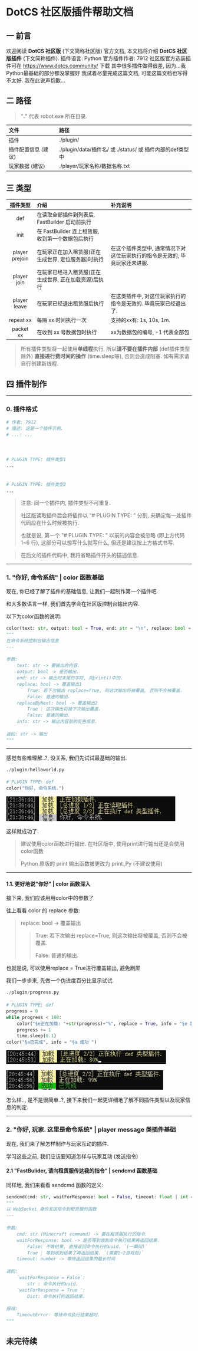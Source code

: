 # DotCS 社区版插件帮助文档

## 一    前言

欢迎阅读 **DotCS 社区版** (下文简称社区版) 官方文档, 本文档将介绍 **DotCS 社区版插件** (下文简称插件).
插件语言: Python
官方插件作者: 7912
社区版官方选装插件可在 https://www.dotcs.community/ 下载
其中很多插件做得很差, 因为...我Python最基础的部分都没掌握好
我试着尽量完成这篇文档, 可能这篇文档也写得不太好. 我在此说声抱歉...

## 二    路径

> "**.**" 代表 robot.exe 所在目录.

| 文件                 | 路径                                                      |
| :------------------- | :-------------------------------------------------------- |
| 插件                 | ./plugin/                                                 |
| 插件配置信息 (建议) | ./plugin/data/插件名/ 或 ./status/ 或 插件内部的def类型中 |
| 玩家数据 (建议)     | ./player/玩家名称/数据名称.txt                            |

## 三    类型

|    插件类型    | 介绍                                                   | 补充说明                                                                    |
| :------------: | :----------------------------------------------------- | :-------------------------------------------------------------------------- |
|      def      | 在读取全部插件到列表后, FastBuilder 启动前执行         |                                                                             |
|      init      | 在 FastBuilder 连上租赁服, 收到第一个数据包后执行      |                                                                             |
| player prejoin | 在玩家正在加入租赁服(正在生成世界, 定位服务器)时执行   | 在这个插件类型中, 通常情况下对这位玩家执行的指令是无效的, 毕竟玩家还未进服. |
|  player join  | 在玩家已经进入租赁服(正在生成世界, 正在加载资源)后执行 |                                                                             |
|  player leave  | 在玩家已经退出租赁服后执行                             | 在这类插件中, 对这位玩家执行的指令是无效的. 毕竟玩家已经退出了.             |
|   repeat xx   | 每隔 xx 时间执行一次                                   | 支持的xx有: 1s, 10s, 1m.                                                    |
|   packet xx   | 在收到 xx 号数据包时执行                               | xx为数据包的编号, -1 代表全部包                                             |

> 所有插件类型将一起使用**单线程**执行, 所以**请不要在插件内部** (def插件类型除外) **直接进行费时间的操作** (time.sleep等), 否则会造成阻塞. 如有需求请自行创建新线程.

## 四    插件制作

---

### 0. 插件格式

```python
# 作者: 7912
# 描述: 这是一个插件示例.
# ...: ...



# PLUGIN TYPE: 插件类型1
...


# PLUGIN TYPE: 插件类型2
...


```

> 注意: 同一个插件内, 插件类型不可重复.
>
> 社区版读取插件后会将插件以 "# PLUGIN TYPE: " 分割, 来确定每一处插件代码应在什么时候被执行.
>
> 也就是说, 第一个 "# PLUGIN TYPE: " 以前的内容会被忽略 (即上方代码 1~6 行), 这部分可以想写什么就写什么, 但还是建议按上方格式书写.

> 在后文的插件代码中, 我将省略插件开头的描述信息.

---

### 1. "你好, 命令系统" | color 函数基础

现在, 你已经了解了插件的基础信息, 让我们一起制作第一个插件吧.

和大多数语言一样, 我们首先学会在社区版控制台输出内容.

以下为color函数的说明:

```python
color(text: str, output: bool = True, end: str = "\n", replace: bool = False, replaceByNext: bool = False, info = " 信息 ")
"""
在命令系统控制台输出信息
---

参数:
    text: str -> 要输出的内容.
    output: bool -> 是否输出.
    end: str -> 输出时末尾的字符, 同print()中的.
    replace: bool -> 覆盖输出1
        True: 若下次输出 replace=True, 则这次输出将被覆盖, 否则不会被覆盖.
        False: 普通的输出.
    replaceByNext: bool -> 覆盖输出2
        True : 这次输出将被下次输出覆盖.
        False: 普通的输出.
    info: str -> 输出内容前的反色信息.

返回: str -> 输出
"""
```

---

感觉有些难理解..?, 没关系, 我们先试试最基础的输出.

```python
./plugin/helloworld.py

# PLUGIN TYPE: def
color("你好, 命令系统.")
```

![color_1-1](image/DotCS插件/color_1-1.png)

这样就成功了.

> 建议使用color函数进行输出. 在社区版中, 使用print进行输出还是会使用color函数
>
> Python 原版的 print 输出函数被更改为 print_Py (不建议使用)

---

#### 1.1. 更好地说"你好" | color 函数深入

接下来, 我们应该用用color中的参数了

往上看看 color 的 replace 参数:

> replace: bool -> 覆盖输出
>
>> True: 若下次输出 replace=True, 则这次输出将被覆盖, 否则不会被覆盖.
>>
>> False: 普通的输出.
>>

也就是说, 可以使用replace = True进行覆盖输出, 避免刷屏

我们一步步来, 先做一个伪进度百分比显示试试.

```python
./plugin/progress.py

# PLUGIN TYPE: def
progress = 0
while progress < 100:
    color("§e正在加载: "+str(progress)+"%", replace = True, info = "§e 加载 ")
    progress += 1
    time.sleep(0.1)
color("§a已完成", info = "§a 成功 ")
```

![color_1-1-1](image/DotCS插件/color_1-1-1.png)

![color_1-1-2](image/DotCS插件/color_1-1-2.jpg)

怎么样.., 是不是很简单..?, 接下来我们一起更详细地了解不同插件类型以及玩家信息的判定.

---

### 2. "你好, 玩家. 这里是命令系统" | player message 类插件基础

现在, 我们来了解怎样制作与玩家互动的插件.

学习这些之前, 我们应该要知道怎样与玩家互动 (发送指令)

#### 2.1 "FastBulider, 请向租赁服传达我的指令" | sendcmd 函数基础

同样地, 我们来看看 sendcmd 函数的定义:

```python
sendcmd(cmd: str, waitForResponse: bool = False, timeout: float | int = 1)
"""
以 WebSocket 身份发送指令到租赁服的函数
---

参数:
    cmd: str (Minecraft command) -> 要在租赁服执行的指令.
    waitForResponse: bool -> 是否等到收到命令执行结果再返回结果.
        False: 不等结果, 直接返回命令执行的uuid. `(一瞬间)`
        True : 等到收到结果了再返回结果. `(需要1~2游戏刻)`
    timeout: number -> 等待返回结果的最长时间

返回:
    `waitForResponse = False`:
        str : 命令执行的uuid.
    `waitForResponse = True `:
        Dict: 命令执行的返回结果.

报错:
    TimeoutError: 等待命令执行结果超时.
"""
```

未完待续
---